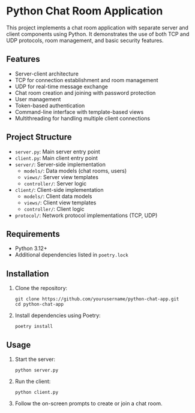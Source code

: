 # Python Chat Room Application

This project implements a chat room application with separate server and client components using Python. It demonstrates the use of both TCP and UDP protocols, room management, and basic security features.

## Features

- Server-client architecture
- TCP for connection establishment and room management
- UDP for real-time message exchange
- Chat room creation and joining with password protection
- User management
- Token-based authentication
- Command-line interface with template-based views
- Multithreading for handling multiple client connections

## Project Structure

- `server.py`: Main server entry point
- `client.py`: Main client entry point
- `server/`: Server-side implementation
  - `models/`: Data models (chat rooms, users)
  - `views/`: Server view templates
  - `controller/`: Server logic
- `client/`: Client-side implementation
  - `models/`: Client data models
  - `views/`: Client view templates
  - `controller/`: Client logic
- `protocol/`: Network protocol implementations (TCP, UDP)

## Requirements

- Python 3.12+
- Additional dependencies listed in `poetry.lock`

## Installation

1. Clone the repository:
   ```
   git clone https://github.com/yourusername/python-chat-app.git
   cd python-chat-app
   ```

2. Install dependencies using Poetry:
   ```
   poetry install
   ```

## Usage

1. Start the server:
   ```
   python server.py
   ```

2. Run the client:
   ```
   python client.py
   ```

3. Follow the on-screen prompts to create or join a chat room.


